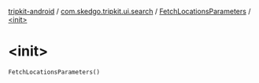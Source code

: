 [tripkit-android](../../index.md) / [com.skedgo.tripkit.ui.search](../index.md) / [FetchLocationsParameters](index.md) / [&lt;init&gt;](./-init-.md)

# &lt;init&gt;

`FetchLocationsParameters()`